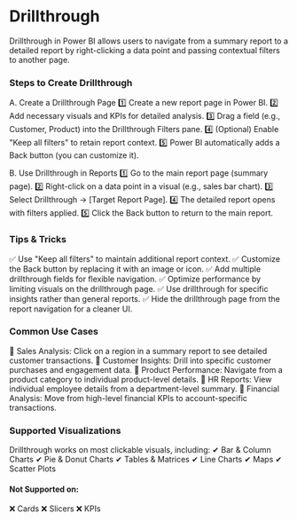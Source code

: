 # Drillthrough
Drillthrough in Power BI allows users to navigate from a summary report to a detailed report by right-clicking a data point and passing contextual filters to another page.

### Steps to Create Drillthrough
A. Create a Drillthrough Page
1️⃣ Create a new report page in Power BI.
2️⃣ Add necessary visuals and KPIs for detailed analysis.
3️⃣ Drag a field (e.g., Customer, Product) into the Drillthrough Filters pane.
4️⃣ (Optional) Enable "Keep all filters" to retain report context.
5️⃣ Power BI automatically adds a Back button (you can customize it).

B. Use Drillthrough in Reports
1️⃣ Go to the main report page (summary page).
2️⃣ Right-click on a data point in a visual (e.g., sales bar chart).
3️⃣ Select Drillthrough → [Target Report Page].
4️⃣ The detailed report opens with filters applied.
5️⃣ Click the Back button to return to the main report.

### Tips & Tricks
✅ Use "Keep all filters" to maintain additional report context.
✅ Customize the Back button by replacing it with an image or icon.
✅ Add multiple drillthrough fields for flexible navigation.
✅ Optimize performance by limiting visuals on the drillthrough page.
✅ Use drillthrough for specific insights rather than general reports.
✅ Hide the drillthrough page from the report navigation for a cleaner UI.

### Common Use Cases
🔹 Sales Analysis: Click on a region in a summary report to see detailed customer transactions.
🔹 Customer Insights: Drill into specific customer purchases and engagement data.
🔹 Product Performance: Navigate from a product category to individual product-level details.
🔹 HR Reports: View individual employee details from a department-level summary.
🔹 Financial Analysis: Move from high-level financial KPIs to account-specific transactions.

### Supported Visualizations
Drillthrough works on most clickable visuals, including:
✔ Bar & Column Charts
✔ Pie & Donut Charts
✔ Tables & Matrices
✔ Line Charts
✔ Maps
✔ Scatter Plots

#### Not Supported on:
❌ Cards
❌ Slicers
❌ KPIs